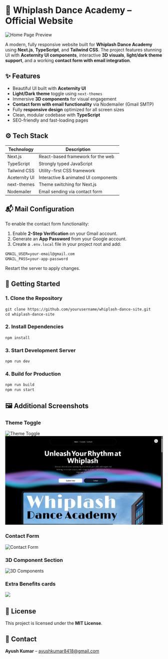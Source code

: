 

  <h1>🕺 Whiplash Dance Academy – Official Website</h1>
  <img src="./public/theme-black/home.png" alt="Home Page Preview">

  <p>A modern, fully responsive website built for <strong>Whiplash Dance Academy</strong> using <strong>Next.js</strong>, <strong>TypeScript</strong>, and <strong>Tailwind CSS</strong>. The project features stunning UI with <strong>Aceternity UI components</strong>, interactive <strong>3D visuals</strong>, <strong>light/dark theme support</strong>, and a working <strong>contact form with email integration</strong>.</p>

  <h2>✨ Features</h2>
  <ul>
    <li>Beautiful UI built with <strong>Aceternity UI</strong></li>
    <li><strong>Light/Dark theme</strong> toggle using <code>next-themes</code></li>
    <li>Immersive <strong>3D components</strong> for visual engagement</li>
    <li><strong>Contact form with email functionality</strong> via Nodemailer (Gmail SMTP)</li>
    <li>Fully <strong>responsive design</strong> optimized for all screen sizes</li>
    <li>Clean, modular codebase with <strong>TypeScript</strong></li>
    <li>SEO-friendly and fast-loading pages</li>
  </ul>

  <h2>⚙️ Tech Stack</h2>
  <table>
    <thead>
      <tr><th>Technology</th><th>Description</th></tr>
    </thead>
    <tbody>
      <tr><td>Next.js</td><td>React-based framework for the web</td></tr>
      <tr><td>TypeScript</td><td>Strongly typed JavaScript</td></tr>
      <tr><td>Tailwind CSS</td><td>Utility-first CSS framework</td></tr>
      <tr><td>Aceternity UI</td><td>Interactive & animated UI components</td></tr>
      <tr><td>next-themes</td><td>Theme switching for Next.js</td></tr>
      <tr><td>Nodemailer</td><td>Email sending via contact form</td></tr>
    </tbody>
  </table>

  <h2>📬 Mail Configuration</h2>
  <p>To enable the contact form functionality:</p>
  <ol>
    <li>Enable <strong>2-Step Verification</strong> on your Gmail account.</li>
    <li>Generate an <strong>App Password</strong> from your Google account.</li>
    <li>Create a <code>.env.local</code> file in your project root and add:</li>
  </ol>

  <pre><code>GMAIL_USER=your-email@gmail.com
GMAIL_PASS=your-app-password</code></pre>

  <p>Restart the server to apply changes.</p>

  <h2>🚀 Getting Started</h2>

  <h3>1. Clone the Repository</h3>
  <pre><code>git clone https://github.com/yourusername/whiplash-dance-site.git
cd whiplash-dance-site</code></pre>

  <h3>2. Install Dependencies</h3>
  <pre><code>npm install</code></pre>

  <h3>3. Start Development Server</h3>
  <pre><code>npm run dev</code></pre>

  <h3>4. Build for Production</h3>
  <pre><code>npm run build
npm run start</code></pre>

  <h2>🖼️ Additional Screenshots</h2>

  <h3>Theme Toggle</h3>
  <img src="/screenshots/theme-white.png" alt="Theme Toggle">
  <img src="./public/screenshots/theme-black.png" alt="Theme Toggle">
  
  <h3>Contact Form</h3>
  <img src="./screenshots/contact.png" alt="Contact Form">

  <h3>3D Component Section</h3>
  <img src="screenshots/3d-section.png" alt="3D Components">

  <h3>Extra Benefits cards</h3>
  <img src="screenshots/benefits.png"/>

  <h2>📄 License</h2>
  <p>This project is licensed under the <strong>MIT License</strong>.</p>

  <h2>🤝 Contact</h2>
  <p><strong>Ayush Kumar</strong> – <a href="mailto:ayushkumar8418@gmail.com">ayushkumar8418@gmail.com</a></p>


